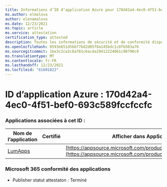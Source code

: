 ```yaml
---
title: Informations d’ID d’application Azure pour 170d42a4-4ec0-4f51-bef0-693c589fccfccfc
ms.author: elmalova
author: elenamalova
ms.date: 12/23/2021
ms.topic: article
ms.service: attestation
certification_type: attested
description: Toutes les informations de sécurité et de conformité disponibles pour 170d42a4-4ec0-4f51-bef0-693c589fccfc.
ms.openlocfilehash: 0593e651d5bb776d2d05f8a145bdc1c0fb503a76
ms.sourcegitcommit: 1be3c2ca2c8a781c6acda29412224061c90790c9
ms.translationtype: MT
ms.contentlocale: fr-FR
ms.lasthandoff: 12/23/2021
ms.locfileid: "61601822"
---
```

# <a name="azure-app-id-170d42a4-4ec0-4f51-bef0-693c589fccfc"></a>ID d’application Azure : 170d42a4-4ec0-4f51-bef0-693c589fccfccfc


### <a name="apps-associated-with-this-id"></a>Applications associées à cet ID :
| **Nom de l’application** | **Certifié** | **Afficher dans AppSource** |
|--------------|---------------|-----------------------|
| [LumApps](https://docs.microsoft.com/microsoft-365-app-certification/forward/WA200001015) |  | [https://appsource.microsoft.com/product/office/WA200001015](https://appsource.microsoft.com/product/office/WA200001015) |

### <a name="microsoft-365-app-compliance-status"></a>Microsoft 365 conformité des applications
- Publisher statut attestaton : Terminé
